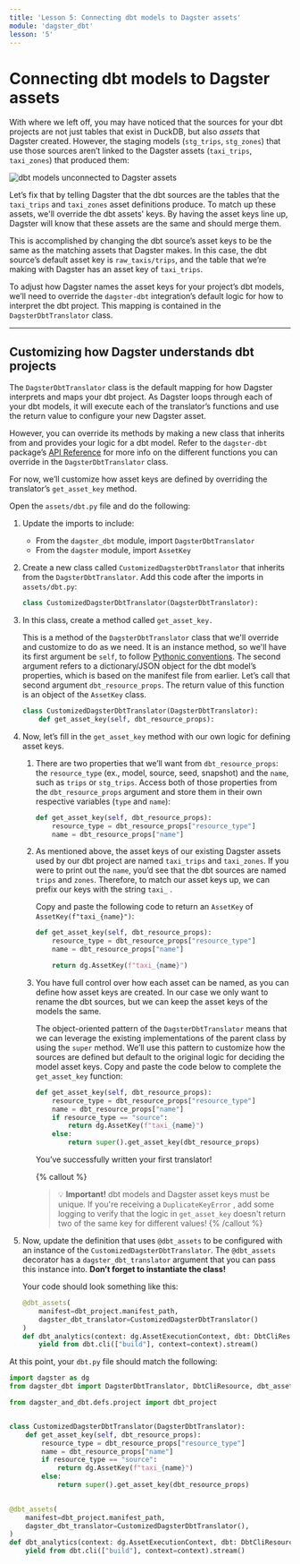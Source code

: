```yaml
---
title: 'Lesson 5: Connecting dbt models to Dagster assets'
module: 'dagster_dbt'
lesson: '5'
---
```


# Connecting dbt models to Dagster assets

With where we left off, you may have noticed that the sources for your dbt projects are not just tables that exist in DuckDB, but also *assets* that Dagster created. However, the staging models (`stg_trips`, `stg_zones`) that use those sources aren’t linked to the Dagster assets (`taxi_trips`, `taxi_zones`) that produced them:

![dbt models unconnected to Dagster assets](/images/dagster-dbt/lesson-5/unconnected-sources-assets.png)

Let’s fix that by telling Dagster that the dbt sources are the tables that the `taxi_trips` and `taxi_zones` asset definitions produce. To match up these assets, we'll override the dbt assets' keys. By having the asset keys line up, Dagster will know that these assets are the same and should merge them.

This is accomplished by changing the dbt source’s asset keys to be the same as the matching assets that Dagster makes. In this case, the dbt source’s default asset key is `raw_taxis/trips`, and the table that we’re making with Dagster has an asset key of `taxi_trips`.

To adjust how Dagster names the asset keys for your project’s dbt models, we’ll need to override the `dagster-dbt` integration’s default logic for how to interpret the dbt project. This mapping is contained in the `DagsterDbtTranslator` class.

---

## Customizing how Dagster understands dbt projects

The `DagsterDbtTranslator` class is the default mapping for how Dagster interprets and maps your dbt project. As Dagster loops through each of your dbt models, it will execute each of the translator’s functions and use the return value to configure your new Dagster asset.

However, you can override its methods by making a new class that inherits from and provides your logic for a dbt model. Refer to the `dagster-dbt` package’s [API Reference](https://docs.dagster.io/_apidocs/libraries/dagster-dbt#dagster_dbt.DagsterDbtTranslator) for more info on the different functions you can override in the `DagsterDbtTranslator` class.

For now, we’ll customize how asset keys are defined by overriding the translator’s `get_asset_key` method.

Open the `assets/dbt.py` file and do the following:

1. Update the imports to include:
   - From the `dagster_dbt` module, import `DagsterDbtTranslator`
   - From the `dagster` module, import `AssetKey`

2. Create a new class called `CustomizedDagsterDbtTranslator` that inherits from the `DagsterDbtTranslator`. Add this code after the imports in `assets/dbt.py`:
    
   ```python
   class CustomizedDagsterDbtTranslator(DagsterDbtTranslator):
   ```
    
3. In this class, create a method called `get_asset_key.`

   This is a method of the `DagsterDbtTranslator` class that we'll override and customize to do as we need. It is an instance method, so we'll have its first argument be `self`, to follow [Pythonic conventions](https://builtin.com/software-engineering-perspectives/python-guide). The second argument refers to a dictionary/JSON object for the dbt model’s properties, which is based on the manifest file from earlier. Let’s call that second argument `dbt_resource_props`. The return value of this function is an object of the `AssetKey` class.
    
    ```python
    class CustomizedDagsterDbtTranslator(DagsterDbtTranslator):
        def get_asset_key(self, dbt_resource_props):
    ```
    
4. Now, let’s fill in the `get_asset_key` method with our own logic for defining asset keys.
    
   1. There are two properties that we’ll want from `dbt_resource_props`: the `resource_type` (ex., model, source, seed, snapshot) and the `name`, such as `trips` or `stg_trips`. Access both of those properties from the `dbt_resource_props` argument and store them in their own respective variables (`type` and `name`):
       
      ```python
      def get_asset_key(self, dbt_resource_props):
          resource_type = dbt_resource_props["resource_type"]
          name = dbt_resource_props["name"]
      ```
        
   2. As mentioned above, the asset keys of our existing Dagster assets used by our dbt project are named `taxi_trips` and `taxi_zones`. If you were to print out the `name`, you’d see that the dbt sources are named `trips` and `zones`. Therefore, to match our asset keys up, we can prefix our keys with the string `taxi_` . 
   
      Copy and paste the following code to return an `AssetKey` of `AssetKey(f"taxi_{name}")`:
       
      ```python
      def get_asset_key(self, dbt_resource_props):
          resource_type = dbt_resource_props["resource_type"]
          name = dbt_resource_props["name"]
      
          return dg.AssetKey(f"taxi_{name}")
      ```
        
   3. You have full control over how each asset can be named, as you can define how asset keys are created. In our case we only want to rename the dbt sources, but we can keep the asset keys of the models the same. 
   
      The object-oriented pattern of the `DagsterDbtTranslator` means that we can leverage the existing implementations of the parent class by using the `super` method. We’ll use this pattern to customize how the sources are defined but default to the original logic for deciding the model asset keys. Copy and paste the code below to complete the `get_asset_key` function:
       
      ```python
      def get_asset_key(self, dbt_resource_props):
          resource_type = dbt_resource_props["resource_type"]
          name = dbt_resource_props["name"]
          if resource_type == "source":
              return dg.AssetKey(f"taxi_{name}")
          else:
              return super().get_asset_key(dbt_resource_props)
      ```
      
      You’ve successfully written your first translator! 
      
      {% callout %}
      > 💡 **Important!** dbt models and Dagster asset keys must be unique. If you're receiving a `DuplicateKeyError` , add some logging to verify that the logic in `get_asset_key` doesn't return two of the same key for different values!
      {% /callout %}

5. Now, update the definition that uses `@dbt_assets` to be configured with an instance of the `CustomizedDagsterDbtTranslator`. The `@dbt_assets` decorator has a `dagster_dbt_translator` argument that you can pass this instance into. **Don’t forget to instantiate the class!** 

   Your code should look something like this:

   ```python
   @dbt_assets(
       manifest=dbt_project.manifest_path,
       dagster_dbt_translator=CustomizedDagsterDbtTranslator()
   )
   def dbt_analytics(context: dg.AssetExecutionContext, dbt: DbtCliResource):
       yield from dbt.cli(["build"], context=context).stream()
   ```

At this point, your `dbt.py` file should match the following:

```python
import dagster as dg
from dagster_dbt import DagsterDbtTranslator, DbtCliResource, dbt_assets

from dagster_and_dbt.defs.project import dbt_project


class CustomizedDagsterDbtTranslator(DagsterDbtTranslator):
    def get_asset_key(self, dbt_resource_props):
        resource_type = dbt_resource_props["resource_type"]
        name = dbt_resource_props["name"]
        if resource_type == "source":
            return dg.AssetKey(f"taxi_{name}")
        else:
            return super().get_asset_key(dbt_resource_props)

        
@dbt_assets(
    manifest=dbt_project.manifest_path, 
    dagster_dbt_translator=CustomizedDagsterDbtTranslator(),
)
def dbt_analytics(context: dg.AssetExecutionContext, dbt: DbtCliResource):
    yield from dbt.cli(["build"], context=context).stream()
```
